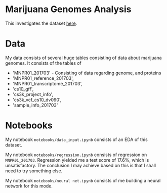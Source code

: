 # Marijuana Genomes Analysis

This investigates the dataset [here](https://www.kaggle.com/datasets/bigquery/genomics-cannabis/data). 

# Data
My data consists of several huge tables consisting of data about marijuana genomes. It consists of the tables of 
* 'MNPR01_201703' - Consisting of data regarding genome, and proteins
* 'MNPR01_reference_201703',
* 'MNPR01_transcriptome_201703',
* 'cs10_gff',
* 'cs3k_project_info',
* 'cs3k_vcf_cs10_dv090',
* 'sample_info_201703'

# Notebooks

My notebook ```notebooks/data_input.ipynb``` consists of an EDA of this dataset.

My notebook ```notebooks/regression.ipynb``` consists of regression on ```MNPR01_201703```. Regression yielded me a test score of 17.6%, which is unsatisfactory. The conclusion I may achieve based on this is that I shall need to try something else. 

My notebook ```notebooks/neural net.ipynb``` consists of me building a neural network for this mode.
